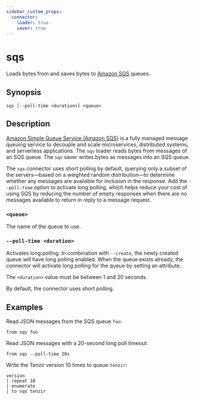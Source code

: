 ```yaml
---
sidebar_custom_props:
  connector:
    loader: true
    saver: true
---
```


# sqs

Loads bytes from and saves bytes to [Amazon SQS][sqs] queues.

[sqs]: https://docs.aws.amazon.com/sqs/

## Synopsis

```
sqs [--poll-time <duration>] <queue>
```

## Description

[Amazon Simple Queue Service (Amazon SQS)][sqs] is a fully managed message
queuing service to decouple and scale microservices, distributed systems, and
serverless applications. The `sqs` loader reads bytes from messages of an
SQS queue. The `sqs` saver writes bytes as messages into an SQS queue.

The `sqs` connector uses short polling by default, querying only a subset of the
servers—based on a weighted random distribution—to determine whether any
messages are available for inclusion in the response. Add the `--poll-time`
option to activate long polling, which helps reduce your cost of using SQS by
reducing the number of empty responses when there are no messages available to
return in reply to a message request.

### `<queue>`

The name of the queue to use.

### `--poll-time <duration>`

Activates long polling. In combination with `--create`, the newly created queue
will have long polling enabled. When the queue exists already, the connector
will activate long polling for the queue by setting an attribute.

The `<duration>` value must be between 1 and 20 seconds.

By default, the connector uses short polling.

## Examples

Read JSON messages from the SQS queue `foo`:

```
from sqs foo
```

Read JSON messages with a 20-second long poll timeout:

```
from sqs --poll-time 20s
```

Write the Tenzir version 10 times to queue `tenzir`:

```
version
| repeat 10
| enumerate
| to sqs tenzir
```
